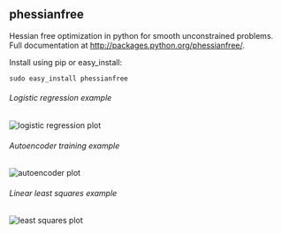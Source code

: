 ## phessianfree

Hessian free optimization in python for smooth unconstrained problems. Full documentation at http://packages.python.org/phessianfree/.

Install using pip or easy_install:
```
sudo easy_install phessianfree
```

###### Logistic regression example
![logistic regression plot](https://raw.github.com/adefazio/phessianfree/master/doc/logistic_regression_plot.jpg)
###### Autoencoder training example
![autoencoder plot](https://raw.github.com/adefazio/phessianfree/master/doc/autoencoder_10_hidden_plot.jpg)
###### Linear least squares example
![least squares plot](https://raw.github.com/adefazio/phessianfree/master/doc/linear_regression_plot.jpg)
